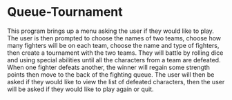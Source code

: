 # Queue-Tournament

This program brings up a  menu asking the user if they would like to play. The user is then prompted to choose the names of two teams, 
choose how many fighters will be on each team, choose the name and type of fighters, then create a tournament with the two teams. 
They will battle by rolling dice and using special abilities until all the characters from a team are defeated. When one fighter defeats another, 
the winner will regain some strength points then move to the back of the fighting queue. 
The user will then be asked if they would like to view the list of defeated characters, then the user will be asked if they would like to play again or quit. 
